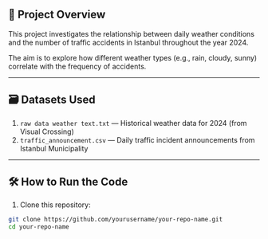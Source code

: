 ## 📌 Project Overview
This project investigates the relationship between daily weather conditions and the number of traffic accidents in Istanbul throughout the year 2024.

The aim is to explore how different weather types (e.g., rain, cloudy, sunny) correlate with the frequency of accidents.

---

## 🗃️ Datasets Used
1. `raw data weather text.txt` — Historical weather data for 2024 (from Visual Crossing)
2. `traffic_announcement.csv` — Daily traffic incident announcements from Istanbul Municipality

---

## 🛠️ How to Run the Code

1. Clone this repository:
```bash
git clone https://github.com/yourusername/your-repo-name.git
cd your-repo-name
